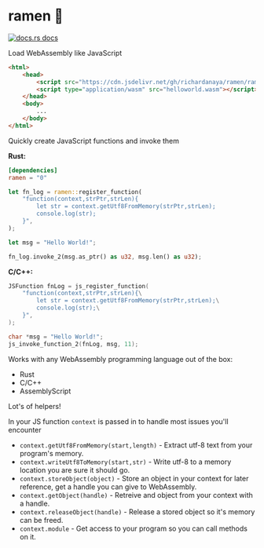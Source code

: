 # ramen :ramen:
<a href="https://docs.rs/ramen"><img src="https://img.shields.io/badge/docs-latest-blue.svg?style=flat-square" alt="docs.rs docs" /></a>

Load WebAssembly like JavaScript

```html
<html>
    <head>
        <script src="https://cdn.jsdelivr.net/gh/richardanaya/ramen/ramen.js"></script>
        <script type="application/wasm" src="helloworld.wasm"></script>
    </head>
    <body>
        ...
    </body>
</html>
```

Quickly create JavaScript functions and invoke them

**Rust:**
```toml
[dependencies]
ramen = "0"
```
```rust
let fn_log = ramen::register_function(
    "function(context,strPtr,strLen){
        let str = context.getUtf8FromMemory(strPtr,strLen);
        console.log(str); 
    }",
);

let msg = "Hello World!";

fn_log.invoke_2(msg.as_ptr() as u32, msg.len() as u32);
```

**C/C++:**
```c
JSFunction fnLog = js_register_function(
    "function(context,strPtr,strLen){\
        let str = context.getUtf8FromMemory(strPtr,strLen);\
        console.log(str);\
    }",
);

char *msg = "Hello World!";
js_invoke_function_2(fnLog, msg, 11);
```

Works with any WebAssembly programming language out of the box:
* Rust
* C/C++
* AssemblyScript

Lot's of helpers!

In your JS function `context` is passed in to handle most issues you'll encounter

* `context.getUtf8FromMemory(start,length)` - Extract utf-8 text from your program's memory.
* `context.writeUtf8ToMemory(start,str)` - Write utf-8 to a memory location you are sure it should go.
* `context.storeObject(object)` - Store an object in your context for later reference, get a handle you can give to WebAssembly.
* `context.getObject(handle)` - Retreive and object from your context with a handle.
* `context.releaseObject(handle)` - Release a stored object so it's memory can be freed.
* `context.module` - Get access to your program so you can call methods on it.
